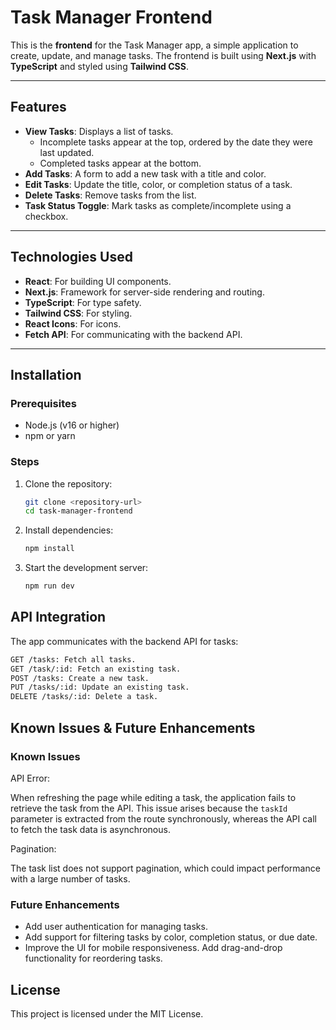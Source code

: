 # Task Manager Frontend

This is the **frontend** for the Task Manager app, a simple application to
create, update, and manage tasks. The frontend is built using **Next.js** with
**TypeScript** and styled using **Tailwind CSS**.

---

## Features

- **View Tasks**: Displays a list of tasks.
    - Incomplete tasks appear at the top, ordered by the date they were last
      updated.
    - Completed tasks appear at the bottom.
- **Add Tasks**: A form to add a new task with a title and color.
- **Edit Tasks**: Update the title, color, or completion status of a task.
- **Delete Tasks**: Remove tasks from the list.
- **Task Status Toggle**: Mark tasks as complete/incomplete using a checkbox.

---

## Technologies Used

- **React**: For building UI components.
- **Next.js**: Framework for server-side rendering and routing.
- **TypeScript**: For type safety.
- **Tailwind CSS**: For styling.
- **React Icons**: For icons.
- **Fetch API**: For communicating with the backend API.

---

## Installation

### Prerequisites

- Node.js (v16 or higher)
- npm or yarn

### Steps

1. Clone the repository:

    ```bash
    git clone <repository-url>
    cd task-manager-frontend

    ```

2. Install dependencies:

    ```bash
    npm install

    ```

3. Start the development server:

    ```bash
    npm run dev
    ```

## API Integration

The app communicates with the backend API for tasks:

```bash
GET /tasks: Fetch all tasks.
GET /task/:id: Fetch an existing task.
POST /tasks: Create a new task.
PUT /tasks/:id: Update an existing task.
DELETE /tasks/:id: Delete a task.
```

## Known Issues & Future Enhancements

### Known Issues

API Error:

When refreshing the page while editing a task, the application fails to retrieve
the task from the API. This issue arises because the `taskId` parameter is
extracted from the route synchronously, whereas the API call to fetch the task
data is asynchronous.

Pagination:

The task list does not support pagination, which could impact performance with a
large number of tasks.

### Future Enhancements

- Add user authentication for managing tasks.
- Add support for filtering tasks by color, completion status, or due date.
- Improve the UI for mobile responsiveness. Add drag-and-drop functionality for
  reordering tasks.

## License

This project is licensed under the MIT License.
